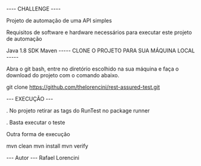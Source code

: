 ---- CHALLENGE ----

Projeto de automação de uma API simples



Requisitos de software e hardware necessários para executar este projeto de automação

Java 1.8 SDK
Maven
----- CLONE O PROJETO PARA SUA MÁQUINA LOCAL -----

Abra o git bash, entre no diretório escolhido na sua máquina e faça o download do projeto com o comando abaixo.

  git clone https://github.com/thelorencini/rest-assured-test.git
  
--- EXECUÇÃO ---

. No projeto retirar as tags do RunTest no package runner

. Basta executar o teste

Outra forma de execução

mvn clean
mvn install
mvn verify

--- Autor --- Rafael Lorencini